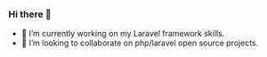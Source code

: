 ### Hi there 👋
- 🌱 I’m currently working on my Laravel framework skills.
- 👯 I’m looking to collaborate on php/laravel open source projects.
